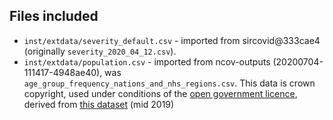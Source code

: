 ## Files included

* `inst/extdata/severity_default.csv` - imported from sircovid@333cae4 (originally `severity_2020_04_12.csv`).
* `inst/extdata/population.csv` - imported from ncov-outputs (20200704-111417-4948ae40), was `age_group_frequency_nations_and_nhs_regions.csv`. This data is crown copyright, used under conditions of the [open government licence](https://www.nationalarchives.gov.uk/doc/open-government-licence/version/3/), derived from [this dataset](https://www.ons.gov.uk/peoplepopulationandcommunity/populationandmigration/populationestimates/datasets/populationestimatesforukenglandandwalesscotlandandnorthernireland) (mid 2019)
